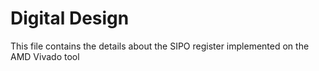 # Digital Design
This file contains the details about the SIPO register implemented on the AMD Vivado tool
